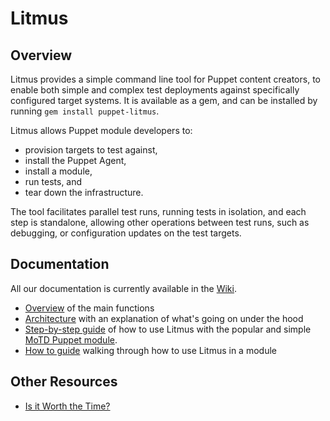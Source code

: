 # Litmus

## Overview
Litmus provides a simple command line tool for Puppet content creators, to enable both simple and complex test deployments against specifically configured target systems. It is available as a gem, and can be installed by running ```gem install puppet-litmus```.

Litmus allows Puppet module developers to:
* provision targets to test against,
* install the Puppet Agent, 
* install a module,
* run tests, and
* tear down the infrastructure.

The tool facilitates parallel test runs, running tests in isolation, and each step is standalone, allowing other operations between test runs, such as debugging, or configuration updates on the test targets.

## Documentation

All our documentation is currently available in the [Wiki](https://github.com/puppetlabs/puppet_litmus/wiki).

* [Overview](https://github.com/puppetlabs/puppet_litmus/wiki/Overview-of-Litmus) of the main functions
* [Architecture](https://github.com/puppetlabs/puppet_litmus/wiki/Architecture-of-puppet-litmus) with an explanation of what's going on under the hood
* [Step-by-step guide](https://github.com/puppetlabs/puppet_litmus/wiki/Tutorial:-use-Litmus-to-execute-acceptance-tests-with-a-sample-module-(MoTD)) of how to use Litmus with the popular and simple [MoTD Puppet module](https://forge.puppet.com/puppetlabs/motd).
* [How to guide](https://github.com/puppetlabs/puppet_litmus/wiki/Converting-a-module-to-use-Litmus) walking through how to use Litmus in a module

## Other Resources

* [Is it Worth the Time?](https://xkcd.com/1205/)
